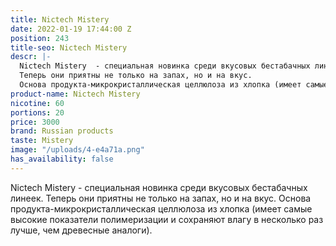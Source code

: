 ```yaml
---
title: Nictech Mistery
date: 2022-01-19 17:44:00 Z
position: 243
title-seo: Nictech Mistery
descr: |-
  Nictech Mistery  - cпециальная новинка среди вкусовых бестабачных линеек.
  Теперь они приятны не только на запах, но и на вкус.
  Основа продукта-микрокристаллическая целлюлоза из хлопка (имеет самые высокие показатели полимеризации и сохраняют влагу в несколько раз лучше, чем древесные аналоги).
product-name: Nictech Mistery
nicotine: 60
portions: 20
price: 3000
brand: Russian products
taste: Mistery
image: "/uploads/4-e4a71a.png"
has_availability: false
---
```


Nictech Mistery  - cпециальная новинка среди вкусовых бестабачных линеек.
Теперь они приятны не только на запах, но и на вкус.
Основа продукта-микрокристаллическая целлюлоза из хлопка (имеет самые высокие показатели полимеризации и сохраняют влагу в несколько раз лучше, чем древесные аналоги).